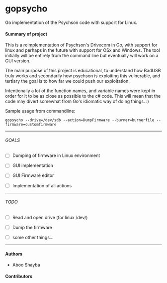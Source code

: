 # gopsycho
Go implementation of the Psychson code with support for Linux.


#### Summary of project

This is a reimplementation of Psychson's Drivecom in Go, with support for linux
and perhaps in the future with support for OSx and Windows. The tool initially will be 
entirely from the command line but eventually will work on a GUI version. 

The main purpose of this project is educational, to understand how BadUSB truly works
and secondarily how psychson is exploiting this vulnerable, and tertiary the goal is to 
how far we could push our exploitation.

Intentionally a lot of the function names, and variable names were kept in order for it 
to be as close as possible to the c# code. This will mean that the code may divert somewhat 
from Go's idiomatic way of doing things. :)


Sample usage from commandline: 

```
gopsycho --drive=/dev/sdb --action=DumpFirmware --burner=burnerfile --firmware=customfirmware

```
--------------------------------------------------------------------------------------

###### GOALS

- [ ]   Dumping of firmware in Linux environment
- [ ]   GUI implementation 
- [ ]   GUI Firmware editor
- [ ]   Implementation of all actions


---------------------------------------------------------------------------------------

###### TODO 

- [ ]   Read and open drive (for linux /dev/)
- [ ]   Dump the firmware
- [ ]   some other things...     


----------------------------------------------------------------------------------------

#### Authors

* Aboo <shaybix> Shayba


#### Contributors

